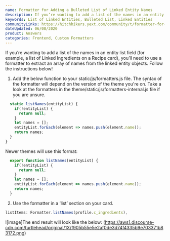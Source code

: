 ```yaml
---
name: Formatter for Adding a Bulleted List of Linked Entity Names
description: If you’re wanting to add a list of the names in an entity list field (for example, a list of Linked Ingredients on a Recipe card), you’ll need to use a formatter to extract an array of names from the linked entity objects. Follow the instructions below!
keywords: List of Linked Entities, Bulleted List, Linked Entities
communityLinks: https://hitchhikers.yext.com/community/t/formatter-for-adding-a-bulleted-list-of-linked-entity-names/649
dateUpdated: 06/08/2020
product: Answers
categories: Frontend, Custom Formatters
---
```

If you’re wanting to add a list of the names in an entity list field (for example, a list of Linked Ingredients on a Recipe card), you’ll need to use a formatter to extract an array of names from the linked entity objects. Follow the instructions below!

1. Add the below function to your static/js/formatters.js file. The syntax of the formatter will depend on the version of the theme you're on. Take a look at the formatters in the theme/static/js/formatters-internal.js file if you are unsure.
```js
  static listNames(entityList) {
    if(!entityList) {
      return null;
    }
    let names = [];
    entityList.forEach(element => names.push(element.name));
    return names;
  }
}
```
Newer themes will use this format:
```js
  export function listNames(entityList) {
    if(!entityList) {
      return null;
    }
    let names = [];
    entityList.forEach(element => names.push(element.name));
    return names;
  }
```

2. Use the formatter in a ‘list’ section on your card.
```js
listItems: Formatter.listNames(profile.c_ingredients),
```

![image]The end result will look like the below:
(https://aws1.discourse-cdn.com/turtlehead/original/1X/f905b55e5e2af0de3d74f4335b9e703371b83172.png)

